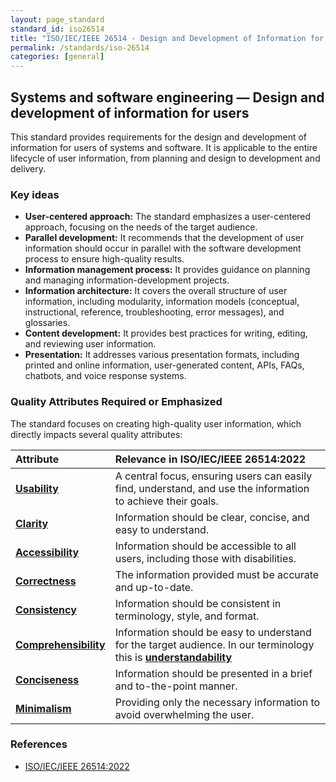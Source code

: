 ```yaml
---
layout: page_standard
standard_id: iso26514
title: "ISO/IEC/IEEE 26514 - Design and Development of Information for Users"
permalink: /standards/iso-26514
categories: [general]
---
```


## Systems and software engineering — Design and development of information for users

This standard provides requirements for the design and development of information for users of systems and software. 
It is applicable to the entire lifecycle of user information, from planning and design to development and delivery.


### Key ideas

-   **User-centered approach:** The standard emphasizes a user-centered approach, focusing on the needs of the target audience.
-   **Parallel development:** It recommends that the development of user information should occur in parallel with the software development process to ensure high-quality results.
-   **Information management process:** It provides guidance on planning and managing information-development projects.
-   **Information architecture:** It covers the overall structure of user information, including modularity, information models (conceptual, instructional, reference, troubleshooting, error messages), and glossaries.
-   **Content development:** It provides best practices for writing, editing, and reviewing user information.
-   **Presentation:** It addresses various presentation formats, including printed and online information, user-generated content, APIs, FAQs, chatbots, and voice response systems.

### Quality Attributes Required or Emphasized

The standard focuses on creating high-quality user information, which directly impacts several quality attributes:

| Attribute | Relevance in ISO/IEC/IEEE 26514:2022 |
|:--- |:--- |
| **[Usability](/qualities/usability)** | A central focus, ensuring users can easily find, understand, and use the information to achieve their goals. |
| **[Clarity](/qualities/clarity)** | Information should be clear, concise, and easy to understand. |
| **[Accessibility](/qualities/accessibility)** | Information should be accessible to all users, including those with disabilities. |
| **[Correctness](/qualities/correctness)** | The information provided must be accurate and up-to-date. |
| **[Consistency](/qualities/consistency)** | Information should be consistent in terminology, style, and format. |
| **[Comprehensibility](/qualities/comprehensibility)** | Information should be easy to understand for the target audience. In our terminology this is **[understandability](/_qualities/understandability)** |
| **[Conciseness](/qualities/conciseness)** | Information should be presented in a brief and to-the-point manner. |
| **[Minimalism](/qualities/minimalism)** | Providing only the necessary information to avoid overwhelming the user. |

### References

-   [ISO/IEC/IEEE 26514:2022](https://www.iso.org/standard/82246.html)
